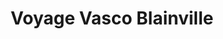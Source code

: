 ---
title: "Voyage Vasco Blainville"
url: /blainville/voyage-vasco-blainville/
shop: travel agency
---